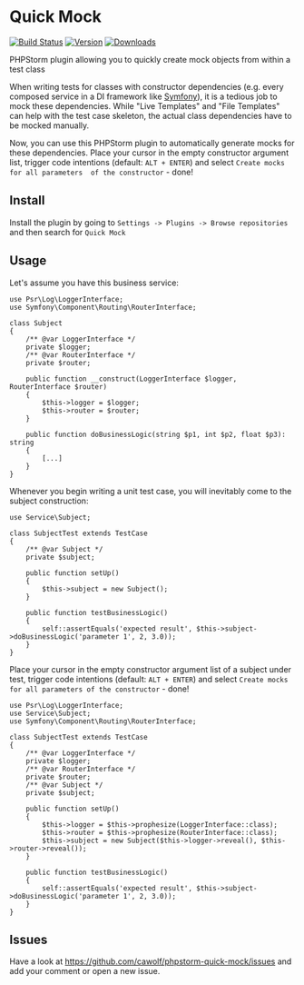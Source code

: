 # Quick Mock
[![Build Status](https://travis-ci.com/cawolf/phpstorm-quick-mock.svg?branch=master)](https://travis-ci.com/cawolf/phpstorm-quick-mock)
[![Version](https://badges.cawolf.de/quick-mock/version)](https://plugins.jetbrains.com/plugin/11165-quick-mock)
[![Downloads](https://badges.cawolf.de/quick-mock/downloads)](https://plugins.jetbrains.com/plugin/11165-quick-mock)

PHPStorm plugin allowing you to quickly create mock objects from within a test class

When writing tests for classes with constructor dependencies (e.g. every composed service in a DI framework like
[Symfony](https://symfony.com/)), it is a tedious job to mock these dependencies. While "Live Templates" and "File 
Templates" can help with the test case skeleton, the actual class dependencies have to be mocked manually.

Now, you can use this PHPStorm plugin to automatically generate mocks for these dependencies. Place your cursor in the empty
constructor argument list, trigger code intentions (default: `ALT + ENTER`) and select `Create mocks for all parameters 
of the constructor` - done!

## Install
Install the plugin by going to `Settings -> Plugins -> Browse repositories` and then search for `Quick Mock`

## Usage
Let's assume you have this business service:


    use Psr\Log\LoggerInterface;
    use Symfony\Component\Routing\RouterInterface;

    class Subject
    {
        /** @var LoggerInterface */
        private $logger;
        /** @var RouterInterface */
        private $router;
    
        public function __construct(LoggerInterface $logger, RouterInterface $router)
        {
            $this->logger = $logger;
            $this->router = $router;
        }
        
        public function doBusinessLogic(string $p1, int $p2, float $p3): string
        {
            [...]
        }
    }
    
Whenever you begin writing a unit test case, you will inevitably come to the subject construction:


    use Service\Subject;

    class SubjectTest extends TestCase
    {
        /** @var Subject */
        private $subject;
        
        public function setUp()
        {
            $this->subject = new Subject();
        }
        
        public function testBusinessLogic()
        {
            self::assertEquals('expected result', $this->subject->doBusinessLogic('parameter 1', 2, 3.0));
        }
    }

Place your cursor in the empty constructor argument list of a subject under test, trigger code intentions (default: 
`ALT + ENTER`) and select `Create mocks for all parameters of the constructor` - done!


    use Psr\Log\LoggerInterface;
    use Service\Subject;
    use Symfony\Component\Routing\RouterInterface;

    class SubjectTest extends TestCase
    {
        /** @var LoggerInterface */
        private $logger;
        /** @var RouterInterface */
        private $router;
        /** @var Subject */
        private $subject;
    
        public function setUp()
        {
            $this->logger = $this->prophesize(LoggerInterface::class);
            $this->router = $this->prophesize(RouterInterface::class);
            $this->subject = new Subject($this->logger->reveal(), $this->router->reveal());
        }
        
        public function testBusinessLogic()
        {
            self::assertEquals('expected result', $this->subject->doBusinessLogic('parameter 1', 2, 3.0));
        }
    }

## Issues
Have a look at https://github.com/cawolf/phpstorm-quick-mock/issues and add your comment or open a new issue.
